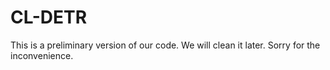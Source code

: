 # CL-DETR

This is a preliminary version of our code. We will clean it later. Sorry for the inconvenience.

